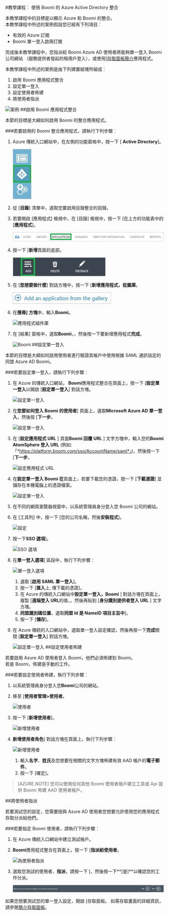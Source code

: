 <properties 
    pageTitle="教學課程︰ Azure Active Directory 整合 Boomi |Microsoft Azure" 
    description="瞭解如何使用 Boomi 與 Azure Active Directory 啟用單一登入、 自動化佈建和更多 ！" 
    services="active-directory" 
    authors="jeevansd"  
    documentationCenter="na" 
    manager="femila"/>
<tags 
    ms.service="active-directory" 
    ms.devlang="na" 
    ms.topic="article" 
    ms.tgt_pltfrm="na" 
    ms.workload="identity" 
    ms.date="09/29/2016" 
    ms.author="jeedes" />

#<a name="tutorial-azure-active-directory-integration-with-boomi"></a>教學課程︰ 使用 Boomi 的 Azure Active Directory 整合

本教學課程中的目標是以顯示 Azure 和 Boomi 的整合。  
本教學課程中所述的案例假設您已經有下列項目︰

-   有效的 Azure 訂閱
-   Boomi 單一登入啟用訂閱

完成後本教學課程中，您指派給 Boomi Azure AD 使用者將能夠單一登入 Boomi 公司網站 （服務提供者發起的租用戶登入），或使用[[存取面板簡介](active-directory-saas-access-panel-introduction.md)應用程式。

本教學課程中所述的案例是由下列建置組塊所組成︰

1.  啟用 Boomi 應用程式整合
2.  設定單一登入
3.  設定使用者佈建
4.  將使用者指派

![案例](./media/active-directory-saas-boomi-tutorial/IC791134.png "案例")
##<a name="enabling-the-application-integration-for-boomi"></a>啟用 Boomi 應用程式整合

本節的目標是大綱如何啟用 Boomi 的整合應用程式。

###<a name="to-enable-the-application-integration-for-boomi-perform-the-following-steps"></a>若要啟用的 Boomi 整合應用程式，請執行下列步驟︰

1.  Azure 傳統入口網站中，在左側的功能窗格中，按一下 [ **Active Directory**]。

    ![Active Directory](./media/active-directory-saas-boomi-tutorial/IC700993.png "Active Directory")

2.  從 [**目錄**] 清單中，選取您要啟用目錄整合的目錄。

3.  若要開啟 [應用程式] 檢視中，在 [目錄] 檢視中，按一下 [在上方的功能表中的 [**應用程式**]。

    ![應用程式](./media/active-directory-saas-boomi-tutorial/IC700994.png "應用程式")

4.  按一下 [**新增**頁面的底部。

    ![新增應用程式](./media/active-directory-saas-boomi-tutorial/IC749321.png "新增應用程式")

5.  在 [**您想要做什麼**] 對話方塊中，按一下 [**新增應用程式，從圖庫**。

    ![新增 gallerry 應用程式](./media/active-directory-saas-boomi-tutorial/IC749322.png "新增 gallerry 應用程式")

6.  在**搜尋] 方塊**中，輸入**Boomi**。

    ![應用程式組件庫](./media/active-directory-saas-boomi-tutorial/IC790822.png "應用程式組件庫")

7.  在 [結果] 窗格中，選取**Boomi**，，然後按一下要新增應用程式**完成**。

    ![Boomi](./media/active-directory-saas-boomi-tutorial/IC790823.png "Boomi")
##<a name="configuring-single-sign-on"></a>設定單一登入

本節的目標是大綱如何啟用使用者進行驗證其帳戶中使用根據 SAML 通訊協定的同盟 Azure AD Boomi。

###<a name="to-configure-single-sign-on-perform-the-following-steps"></a>若要設定單一登入，請執行下列步驟︰

1.  在 Azure 的傳統入口網站， **Boomi**應用程式整合在頁面上，按一下 [**設定單一登入**以開啟 [**設定單一登入**] 對話方塊。

    ![設定單一登入](./media/active-directory-saas-boomi-tutorial/IC790824.png "設定單一登入")

2.  在**您要如何登入 Boomi 的使用者**] 頁面上，選取**Microsoft Azure AD 單一登入**，然後按 [**下一步**。

    ![設定單一登入](./media/active-directory-saas-boomi-tutorial/IC790825.png "設定單一登入")

3.  在 [**設定應用程式 URL** ] 頁面**Boomi 回覆 URL** ] 文字方塊中，輸入您的**Boomi AtomSphere 登入 URL** (例如: 「*https://platform.boomi.com/sso/AccountName/saml*」)，然後按一下 [**下一步**。

    ![設定應用程式 URL](./media/active-directory-saas-boomi-tutorial/IC790826.png "設定應用程式 URL")

4.  在**設定單一登入 Boomi 在**頁面上，若要下載您的憑證，按一下 [**下載憑證**] 並儲存在本機電腦上的憑證檔案。

    ![設定單一登入](./media/active-directory-saas-boomi-tutorial/IC790827.png "設定單一登入")

5.  在不同的網頁瀏覽器視窗中，以系統管理員身分登入您 Boomi 公司的網站。

6.  在 [工具列] 中，按一下 [您的公司名稱，然後**安裝程式**]。

    ![設定](./media/active-directory-saas-boomi-tutorial/IC790828.png "設定")

7.  按一下**SSO 選項**]。

    ![SSO 選項](./media/active-directory-saas-boomi-tutorial/IC790829.png "SSO 選項")

8.  在**單一登入選項**] 區段中，執行下列步驟︰

    ![單一登入選項](./media/active-directory-saas-boomi-tutorial/IC790830.png "單一登入選項")

    1.  選取 [**啟用 SAML 單一登入**]。
    2.  按一下 [**匯入**上, 傳下載的憑證]。
    3.  在 Azure 的傳統入口網站中**設定單一登入，Boomi** ] 對話方塊在頁面上，複製 [**遠端登入 URL**的值，，然後再貼到 [**身分識別提供者登入 URL** ] 文字方塊。
    4.  **同盟識別碼位置**，選取**同盟 Id 是 NameID 項目主旨中**]。
    5.  按一下 [**儲存**]。

9.  在 Azure 傳統的入口網站中，選取單一登入設定確認，然後再按一下**完成**關閉 [**設定單一登入**] 對話方塊。

    ![設定單一登入](./media/active-directory-saas-boomi-tutorial/IC775560.png "設定單一登入")
##<a name="configuring-user-provisioning"></a>設定使用者佈建

若要啟用 Azure AD 使用者登入 Boomi，他們必須佈建到 Boomi。  
若是 Boomi，佈建是手動的工作。

###<a name="to-configure-user-provisioning-perform-the-following-steps"></a>若要設定使用者佈建，執行下列步驟︰

1.  以系統管理員身分登入您**Boomi**公司的網站。

2.  移至 [**使用者管理\>使用者**。

    ![使用者](./media/active-directory-saas-boomi-tutorial/IC790831.png "使用者")

3.  按一下 [**新增使用者**]。

    ![新增使用者](./media/active-directory-saas-boomi-tutorial/IC790832.png "新增使用者")

4.  **新增使用者角色**] 對話方塊在頁面上，執行下列步驟︰

    ![新增使用者](./media/active-directory-saas-boomi-tutorial/IC790833.png "新增使用者")

    1.  輸入**名字**、**姓氏**及您想要在相關的文字方塊佈建有效 AAD 帳戶的**電子郵件**。
    2.  按一下 [確定]。

>[AZURE.NOTE] 您可以使用任何其他 Boomi 使用者帳戶建立工具或 Api 提供 Boomi 佈建 AAD 使用者帳戶。

##<a name="assigning-users"></a>將使用者指派

若要測試您的設定，您需要授與 Azure AD 使用者您想要允許使用您的應用程式存取分派給他們。

###<a name="to-assign-users-to-boomi-perform-the-following-steps"></a>若要指定 Boomi 使用者，請執行下列步驟︰

1.  在 Azure 傳統入口網站中建立測試帳戶。

2.  **Boomi**應用程式整合在頁面上，按一下 [**指派給使用者**。

    ![為使用者指派](./media/active-directory-saas-boomi-tutorial/IC790834.png "為使用者指派")

3.  選取您測試的使用者、**指派**，請按一下 [，然後按一下**[是]**以確認您的工作分派。

    ![[是]](./media/active-directory-saas-boomi-tutorial/IC767830.png "[是]")

如果您想要測試您的單一登入設定，開啟 [存取面板。 如需存取畫面的詳細資訊，請參閱[簡介存取面板](active-directory-saas-access-panel-introduction.md)。
